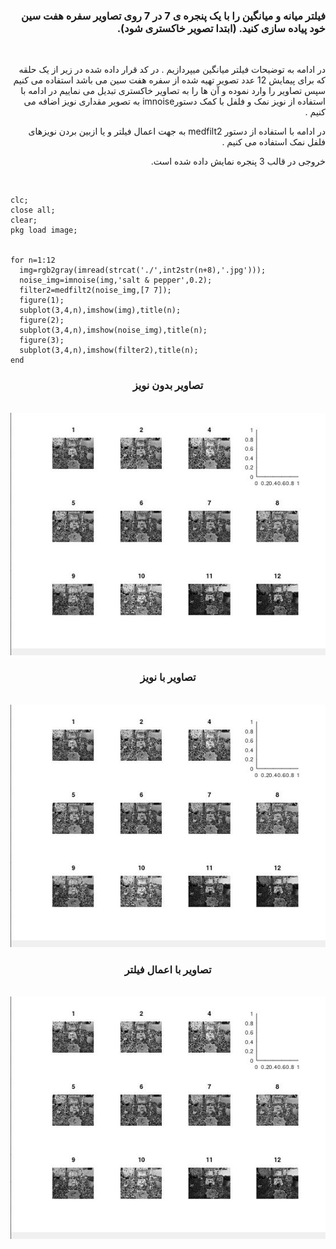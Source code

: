 <div dir="rtl">
<h3>فیلتر میانه و میانگین را با یک پنجره ی 7 در 7 روی تصاویر سفره هفت سین خود پیاده سازی کنید. (ابتدا تصویر خاکستری شود).
</h3><br/>
  </div>
  <div dir="rtl">

  
  در ادامه به توضیحات فیلتر میانگین میپردازیم . در کد قرار داده شده در زیر از یک حلقه که برای پیمایش 12 عدد تصویر تهیه شده از سفره هفت سین می باشد استفاده می کنیم سپس تصاویر را وارد نموده و آن ها را به تصاویر خاکستری تبدیل می نماییم در ادامه با استفاده از  نویز نمک و فلفل با کمک  دستورimnoise به تصویر مقداری نویز اضافه می کنیم .

در ادامه با استفاده از دستور medfilt2 به جهت اعمال فیلتر  و یا ازبین بردن نویزهای فلفل نمک استفاده می کنیم .

خروجی در قالب 3 پنجره نمایش داده شده است.
</div><br/>
  
  
  ```
  clc;
close all;
clear;
pkg load image;


for n=1:12
    img=rgb2gray(imread(strcat('./',int2str(n+8),'.jpg')));
    noise_img=imnoise(img,'salt & pepper',0.2);
    filter2=medfilt2(noise_img,[7 7]);
    figure(1);
    subplot(3,4,n),imshow(img),title(n);
    figure(2);
    subplot(3,4,n),imshow(noise_img),title(n);
    figure(3);
    subplot(3,4,n),imshow(filter2),title(n);
end
```


<div align="center">
  <h3>تصاویر بدون نویز</h3><br/>
  <img src="median1.JPG">
  <h3>تصاویر با نویز</h3><br/>
  <img src="median1.JPG">
  <h3>تصاویر با اعمال فیلتر</h3><br/>
  <img src="median1.JPG">
  </div>
  

 
